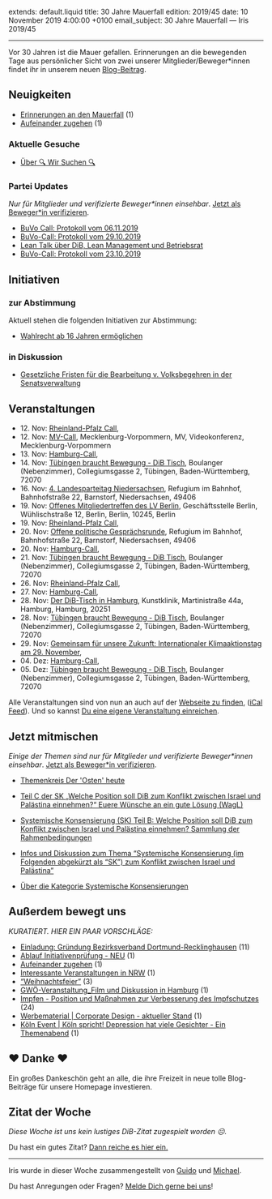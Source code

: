 
extends: default.liquid
title: 30 Jahre Mauerfall
edition: 2019/45
date: 10 November 2019 4:00:00 +0100
email_subject: 30 Jahre Mauerfall — Iris 2019/45

---
Vor 30 Jahren ist die Mauer gefallen. Erinnerungen an die bewegenden Tage aus persönlicher Sicht von zwei unserer Mitglieder/Beweger*innen findet ihr in unserem neuen [Blog-Beitrag](https://dib.de/2019/11/09/erinnerungen-an-den-mauerfall/).

## Neuigkeiten

 - [Erinnerungen an den Mauerfall](https://marktplatz.dib.de/t/erinnerungen-an-den-mauerfall/32466) (1)
 - [Aufeinander zugehen](https://marktplatz.dib.de/t/aufeinander-zugehen/32416) (1)

### Aktuelle Gesuche

 - [Über 🔍 Wir Suchen 🔍](https://marktplatz.dib.de/t/ueber-wir-suchen/8837)

### Partei Updates

_Nur für Mitglieder und verifizierte Beweger\*innen einsehbar_. [Jetzt als Beweger\*in verifizieren](https://dib.de/bewegerin-werden/).

 - [BuVo Call: Protokoll vom 06.11.2019](https://marktplatz.dib.de/t/buvo-call-protokoll-vom-06-11-2019/32412)
 - [BuVo-Call: Protokoll vom 29.10.2019](https://marktplatz.dib.de/t/buvo-call-protokoll-vom-29-10-2019/32350)
 - [Lean Talk über DiB, Lean Management und Betriebsrat](https://marktplatz.dib.de/t/lean-talk-ueber-dib-lean-management-und-betriebsrat/32250)
 - [BuVo-Call: Protokoll vom 23.10.2019](https://marktplatz.dib.de/t/buvo-call-protokoll-vom-23-10-2019/32198)

## Initiativen

### zur Abstimmung
Aktuell stehen die folgenden Initiativen zur Abstimmung:

 - [Wahlrecht ab 16 Jahren ermöglichen](https://abstimmen.dib.de/initiative/287-wahlrecht-ab-16-jahren-ermoglichen)

### in Diskussion
 - [Gesetzliche Fristen für die Bearbeitung v. Volksbegehren in der Senatsverwaltung](https://abstimmen.dib.de/initiative/290-gesetzliche-fristen-fur-die-bearbeitung-v-volksbegehren-in-der-senatsverwaltung)


## Veranstaltungen

 - 12.&nbsp;Nov: [Rheinland-Pfalz Call](https://dib.de/veranstaltungen/rheinland-pfalz-call/), 
 - 12.&nbsp;Nov: [MV-Call](https://dib.de/veranstaltungen/mv-call/), Mecklenburg-Vorpommern, MV, Videokonferenz, Mecklenburg-Vorpommern
 - 13.&nbsp;Nov: [Hamburg-Call](https://dib.de/veranstaltungen/hamburg-call-2-2019-11-13/), 
 - 14.&nbsp;Nov: [Tübingen braucht Bewegung - DiB Tisch](https://dib.de/veranstaltungen/tuebingen-braucht-bewegung-dib-tisch-2019-11-14/), Boulanger (Nebenzimmer), Collegiumsgasse 2, Tübingen, Baden-Württemberg, 72070
 - 16.&nbsp;Nov: [4. Landesparteitag Niedersachsen](https://dib.de/veranstaltungen/4-landesparteitag-niedersachsen/), Refugium im Bahnhof, Bahnhofstraße 22, Barnstorf, Niedersachsen, 49406
 - 19.&nbsp;Nov: [Offenes Mitgliedertreffen des LV Berlin](https://dib.de/veranstaltungen/offenes-mitgliedertreffen-des-lv-berlin/), Geschäftsstelle Berlin, Wühlischstraße 12, Berlin, Berlin, 10245, Berlin
 - 19.&nbsp;Nov: [Rheinland-Pfalz Call](https://dib.de/veranstaltungen/rheinland-pfalz-call-2/), 
 - 20.&nbsp;Nov: [Offene politische Gesprächsrunde](https://dib.de/veranstaltungen/offene-politische-gespraechsrunde-2019-11-20/), Refugium im Bahnhof, Bahnhofstraße 22, Barnstorf, Niedersachsen, 49406
 - 20.&nbsp;Nov: [Hamburg-Call](https://dib.de/veranstaltungen/hamburg-call-2-2019-11-20/), 
 - 21.&nbsp;Nov: [Tübingen braucht Bewegung - DiB Tisch](https://dib.de/veranstaltungen/tuebingen-braucht-bewegung-dib-tisch-2019-11-21/), Boulanger (Nebenzimmer), Collegiumsgasse 2, Tübingen, Baden-Württemberg, 72070
 - 26.&nbsp;Nov: [Rheinland-Pfalz Call](https://dib.de/veranstaltungen/rheinland-pfalz-call-3/), 
 - 27.&nbsp;Nov: [Hamburg-Call](https://dib.de/veranstaltungen/hamburg-call-2-2019-11-27/), 
 - 28.&nbsp;Nov: [Der DiB-Tisch in Hamburg](https://dib.de/veranstaltungen/der-dib-tisch-in-hamburg-2019-11-28/), Kunstklinik, Martinistraße 44a, Hamburg, Hamburg, 20251
 - 28.&nbsp;Nov: [Tübingen braucht Bewegung - DiB Tisch](https://dib.de/veranstaltungen/tuebingen-braucht-bewegung-dib-tisch-2019-11-28/), Boulanger (Nebenzimmer), Collegiumsgasse 2, Tübingen, Baden-Württemberg, 72070
 - 29.&nbsp;Nov: [Gemeinsam für unsere Zukunft: Internationaler Klimaaktionstag am 29. November](https://dib.de/veranstaltungen/gemeinsam-fuer-unsere-zukunft-internationaler-klimaaktionstag-am-29-november/), 
 - 04.&nbsp;Dez: [Hamburg-Call](https://dib.de/veranstaltungen/hamburg-call-2-2019-12-04/), 
 - 05.&nbsp;Dez: [Tübingen braucht Bewegung - DiB Tisch](https://dib.de/veranstaltungen/tuebingen-braucht-bewegung-dib-tisch-2019-12-05/), Boulanger (Nebenzimmer), Collegiumsgasse 2, Tübingen, Baden-Württemberg, 72070


Alle Veranstaltungen sind von nun an auch auf der [Webseite zu finden](https://dib.de/veranstaltungen/), ([iCal Feed](https://dib.de/?ical=1)). Und so kannst [Du eine eigene Veranstaltung einreichen](https://marktplatz.dib.de/t/eine-veranstaltung-auf-der-webseite-einreichen/21379).

## Jetzt mitmischen

_Einige der Themen sind nur für Mitglieder und verifizierte Beweger\*innen einsehbar_. [Jetzt als Beweger\*in verifizieren](https://dib.de/bewegerin-werden/).

 - [Themenkreis Der 'Osten' heute](https://marktplatz.dib.de/t/themenkreis-der-osten-heute/20162)

 - [Teil C der SK „Welche Position soll DiB zum Konflikt zwischen Israel und Palästina einnehmen?“ Euere Wünsche an ein gute Lösung (WagL)](https://marktplatz.dib.de/t/teil-c-der-sk-welche-position-soll-dib-zum-konflikt-zwischen-israel-und-palaestina-einnehmen-euere-wuensche-an-ein-gute-loesung-wagl/23423)
 - [Systemische Konsensierung (SK) Teil B: Welche Position soll DiB zum Konflikt zwischen Israel und Palästina einnehmen? Sammlung der Rahmenbedingungen](https://marktplatz.dib.de/t/systemische-konsensierung-sk-teil-b-welche-position-soll-dib-zum-konflikt-zwischen-israel-und-palaestina-einnehmen-sammlung-der-rahmenbedingungen/22729)
 - [Infos und Diskussion zum Thema “Systemische Konsensierung (im Folgenden abgekürzt als “SK”) zum Konflikt zwischen Israel und Palästina”](https://marktplatz.dib.de/t/infos-und-diskussion-zum-thema-systemische-konsensierung-im-folgenden-abgekuerzt-als-sk-zum-konflikt-zwischen-israel-und-palaestina/20677)
 - [Über die Kategorie Systemische Konsensierungen](https://marktplatz.dib.de/t/ueber-die-kategorie-systemische-konsensierungen/12555)


## Außerdem bewegt uns

_KURATIERT. HIER EIN PAAR VORSCHLÄGE:_
 - [Einladung: Gründung Bezirksverband Dortmund-Recklinghausen](https://marktplatz.dib.de/t/einladung-gruendung-bezirksverband-dortmund-recklinghausen/32376) (11)
 - [Ablauf Initiativenprüfung - NEU](https://marktplatz.dib.de/t/ablauf-initiativenpruefung-neu/32420) (1)
 - [Aufeinander zugehen](https://marktplatz.dib.de/t/aufeinander-zugehen/32416) (1)
 - [Interessante Veranstaltungen in NRW](https://marktplatz.dib.de/t/interessante-veranstaltungen-in-nrw/32404) (1)
 - [&ldquo;Weihnachtsfeier&rdquo;](https://marktplatz.dib.de/t/weihnachtsfeier/32388) (3)
 - [GWÖ-Veranstaltung_Film und Diskussion in Hamburg](https://marktplatz.dib.de/t/gwoe-veranstaltung-film-und-diskussion-in-hamburg/32396) (1)
 - [Impfen - Position und Maßnahmen zur Verbesserung des Impfschutzes](https://marktplatz.dib.de/t/impfen-position-und-massnahmen-zur-verbesserung-des-impfschutzes/32445) (24)
 - [Werbematerial | Corporate Design - aktueller Stand](https://marktplatz.dib.de/t/werbematerial-corporate-design-aktueller-stand/32442) (1)
 - [Köln Event | Köln spricht! Depression hat viele Gesichter - Ein Themenabend](https://marktplatz.dib.de/t/koeln-event-koeln-spricht-depression-hat-viele-gesichter-ein-themenabend/32391) (1)

## ❤️ Danke ❤️
Ein großes Dankeschön geht an alle, die ihre Freizeit in neue tolle Blog-Beiträge für unsere Homepage investieren.

## Zitat der Woche
_Diese Woche ist uns kein lustiges DiB-Zitat zugespielt worden ☹._

Du hast ein gutes Zitat? [Dann reiche es hier ein.](https://marktplatz.dib.de/t/lustige-dib-zitate/10175)


---

Iris wurde in dieser Woche zusammengestellt von [Guido](https://marktplatz.dib.de/u/Guido/) und [Michael](https://marktplatz.dib.de/u/MichaelVoss/).

Du hast Anregungen oder Fragen? [Melde Dich gerne bei uns](https://marktplatz.dib.de/t/neu-iris-die-woechtliche-zusammenfasssung-zum-sonntagsbrunch/10990)!

